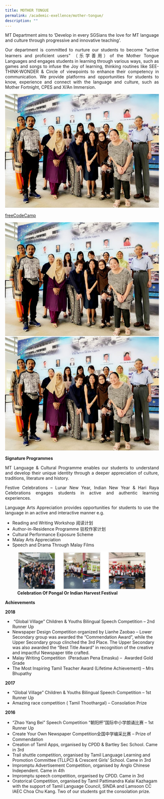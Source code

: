 ```yaml
---
title: MOTHER TONGUE
permalink: /academic-exellence/mother-tongue/
description: ""
---
```

<p style="text-align: justify;"> MT Department aims to ‘Develop in every SGSians the love for MT language and culture through progressive and innovative teaching’. </p>

<p style="text-align: justify;"> Our department is committed to nurture our students to become “active learners and proficient users” （乐学善用）of the Mother Tongue Languages and engages students in learning through various ways, such as games and songs to infuse the Joy of learning, thinking routines like SEE-THINK-WONDER & Circle of viewpoints to enhance their competency in communication. We provide platforms and opportunities for students to know, experience and connect with the language and culture, such as Mother Fortnight, CPES and Xi’An Immersion. </p>


![](/images/Mother-Tongue-Department-768x565.jpg)

<a href="https://www.freecodecamp.org" target="_blank">freeCodeCamp</a>

<div>
<div style="float: left">
<a href="https://www-broadricksec-moe-edu-sg-admin.cwp.sg/cca/uniformed-groups/red-cross">
<img src="/images/Mother-Tongue-Department-768x565.jpg">
</a>
</div>
<div>
</div>
</div>

<img src="/images/Mother-Tongue-Department-768x565.jpg" target="\_blank">

**Signature Programmes**

<p style="text-align: justify;"> MT Language & Cultural Programme enables our students to understand and develop their unique identity through a deeper appreciation of culture, traditions, literature and history.</p>

<p style="text-align: justify;"> Festive Celebrations – Lunar New Year, Indian New Year & Hari Raya Celebrations engages students in active and authentic learning experiences.</p>

<p style="text-align: justify;"> Language Arts Appreciation provides opportunities for students to use the language in an active and interactive manner e.g.</p>

* Reading and Writing Workshop 阅读计划
* Author-in-Residence Programme 驻校作家计划
* Cultural Performance Exposure Scheme
*  Malay Arts Appreciation
*  Speech and Drama Through Malay Films

<figure>
<img src="/images/Capture.jpg">
<figcaption> <strong> Celebration Of Pongal Or Indian Harvest Festival </strong> </figcaption>
</figure>

**Achievements**

**2018**

*    “Global Village” Children & Youths Bilingual Speech Competition – 2nd Runner Up
*   Newspaper Design Competition organized by Lianhe Zaobao – Lower Secondary group was awarded the “Commendation Award”, while the Upper Secondary group clinched the 3rd Place. The Upper Secondary was also awarded the “Best Title Award” in recognition of the creative and impactful Newspaper title crafted.
*   Malay Writing Competition  (Peraduan Pena Emasku) –  Awarded Gold Grade
*   The Most Inspiring Tamil Teacher Award (Lifetime Achievement) – Mrs Bhupathy

**2017**

*   “Global Village” Children & Youths Bilingual Speech Competition – 1st Runner Up
*   Amazing race competition ( Tamil Thoothargal) – Consolation Prize

**2016**

*   “Zhao Yang Bei” Speech Competition “朝阳杯”国际中小学朗诵比赛 – 1st Runner Up
*   Create Your Own Newspaper Competition全国中学编采比赛 – Prize of Commendation
*   Creation of Tamil Apps, organised by CPDD & Bartley Sec School. Came in 3rd
*   Trail shuttle competition, organised by Tamil Language Learning and Promotion Committee (TLLPC) & Crescent Girls’ School. Came in 3rd
*   Impromptu Advertisement Competition, organised by Anglo Chinese Independent. Came in 4th
*   Impromptu speech competition, organised by CPDD. Came in 3rd
*   Oratorical Competition, organised by Tamil Pattimandra Kalai Kazhagam with the support of Tamil Language Council, SINDA and Lamsoon CC IAEC Choa Chu Kang. Two of our students got the consolation prize.